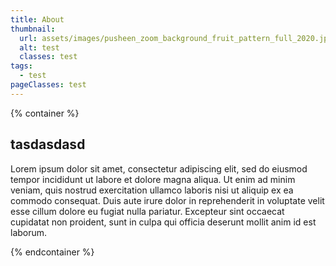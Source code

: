 ```yaml
---
title: About
thumbnail:
  url: assets/images/pusheen_zoom_background_fruit_pattern_full_2020.jpg
  alt: test
  classes: test
tags:
  - test
pageClasses: test
---
```

{% container %}

## tasdasdasd

Lorem ipsum dolor sit amet, consectetur adipiscing elit, sed do eiusmod tempor incididunt ut labore et dolore magna aliqua. Ut enim ad minim veniam, quis nostrud exercitation ullamco laboris nisi ut aliquip ex ea commodo consequat. Duis aute irure dolor in reprehenderit in voluptate velit esse cillum dolore eu fugiat nulla pariatur. Excepteur sint occaecat cupidatat non proident, sunt in culpa qui officia deserunt mollit anim id est laborum.

{% endcontainer %}